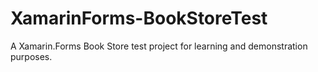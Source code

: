 # XamarinForms-BookStoreTest

A Xamarin.Forms Book Store test project for learning and demonstration purposes.
